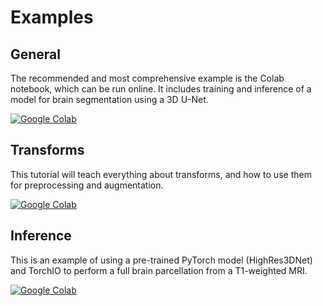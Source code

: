 # Examples

## General

The recommended and most comprehensive example is the Colab notebook,
which can be run online. It includes training and inference of a model for
brain segmentation using a 3D U-Net.

[![Google Colab](https://colab.research.google.com/assets/colab-badge.svg)](https://colab.research.google.com/github/fepegar/torchio-notebooks/blob/main/notebooks/TorchIO_tutorial.ipynb)

## Transforms

This tutorial will teach everything about transforms, and how to use them for preprocessing and augmentation.

[![Google Colab](https://colab.research.google.com/assets/colab-badge.svg)](https://colab.research.google.com/github/fepegar/torchio-notebooks/blob/main/notebooks/Data_preprocessing_and_augmentation_using_TorchIO_a_tutorial.ipynb)

## Inference

This is an example of using a pre-trained PyTorch model (HighRes3DNet) and TorchIO to perform a full brain parcellation from a T1-weighted MRI.

[![Google Colab](https://colab.research.google.com/assets/colab-badge.svg)](https://colab.research.google.com/github/fepegar/torchio-notebooks/blob/main/notebooks/Brain_parcellation_with_TorchIO_and_HighRes3DNet.ipynb)
